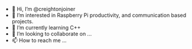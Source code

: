 - 👋 Hi, I’m @creightonjoiner
- 👀 I’m interested in Raspberry Pi productivity, and communication based projects.
- 🌱 I’m currently learning C++
- 💞️ I’m looking to collaborate on ...
- 📫 How to reach me ...

